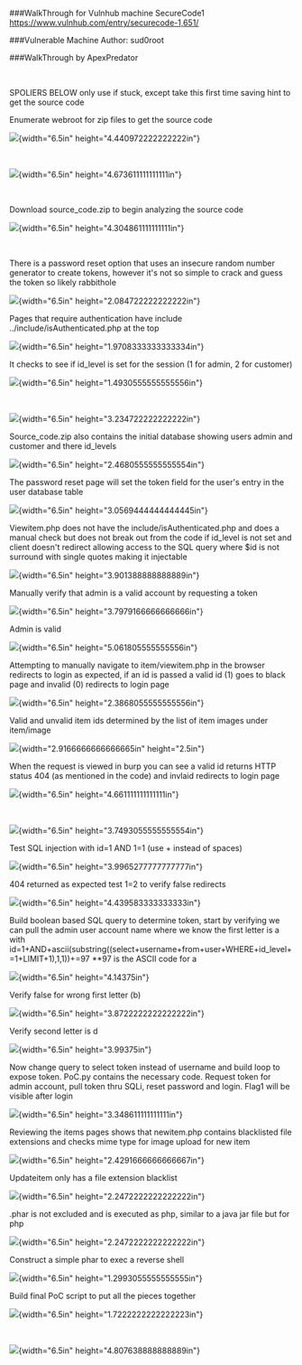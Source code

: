 ###WalkThrough for Vulnhub machine SecureCode1
<https://www.vulnhub.com/entry/securecode-1,651/>

###Vulnerable Machine Author: sud0root

###WalkThrough by ApexPredator

 

SPOLIERS BELOW only use if stuck, except take this first time saving
hint to get the source code

Enumerate webroot for zip files to get the source code

![](ScreenShots/image1.png){width="6.5in" height="4.440972222222222in"}

 

![](ScreenShots/image2.png){width="6.5in" height="4.673611111111111in"}

 

Download source_code.zip to begin analyzing the source code

![](ScreenShots/image3.png){width="6.5in" height="4.304861111111111in"}

 

There is a password reset option that uses an insecure random number
generator to create tokens, however it\'s not so simple to crack and
guess the token so likely rabbithole

![](ScreenShots/image4.png){width="6.5in" height="2.084722222222222in"}

Pages that require authentication have include
../include/isAuthenticated.php at the top

![](ScreenShots/image5.png){width="6.5in" height="1.9708333333333334in"}

It checks to see if id_level is set for the session (1 for admin, 2 for
customer)

![](ScreenShots/image6.png){width="6.5in" height="1.4930555555555556in"}

 

![](ScreenShots/image7.png){width="6.5in" height="3.234722222222222in"}

Source_code.zip also contains the initial database showing users admin
and customer and there id_levels

![](ScreenShots/image8.png){width="6.5in" height="2.4680555555555554in"}

The password reset page will set the token field for the user\'s entry
in the user database table

![](ScreenShots/image9.png){width="6.5in" height="3.0569444444444445in"}

Viewitem.php does not have the include/isAuthenticated.php and does a
manual check but does not break out from the code if id_level is not set
and client doesn\'t redirect allowing access to the SQL query where \$id
is not surround with single quotes making it injectable

![](ScreenShots/image10.png){width="6.5in" height="3.901388888888889in"}

Manually verify that admin is a valid account by requesting a token

![](ScreenShots/image11.png){width="6.5in" height="3.7979166666666666in"}

Admin is valid

![](ScreenShots/image12.png){width="6.5in" height="5.061805555555556in"}

Attempting to manually navigate to item/viewitem.php in the browser
redirects to login as expected, if an id is passed a valid id (1) goes
to black page and invalid (0) redirects to login page

![](ScreenShots/image13.png){width="6.5in" height="2.3868055555555556in"}

Valid and unvalid item ids determined by the list of item images under
item/image

![](ScreenShots/image14.png){width="2.9166666666666665in" height="2.5in"}

When the request is viewed in burp you can see a valid id returns HTTP
status 404 (as mentioned in the code) and invlaid redirects to login
page

![](ScreenShots/image15.png){width="6.5in" height="4.661111111111111in"}

 

![](ScreenShots/image16.png){width="6.5in" height="3.7493055555555554in"}

Test SQL injection with id=1 AND 1=1 (use + instead of spaces)

![](ScreenShots/image17.png){width="6.5in" height="3.9965277777777777in"}

404 returned as expected test 1=2 to verify false redirects

![](ScreenShots/image18.png){width="6.5in" height="4.439583333333333in"}

Build boolean based SQL query to determine token, start by verifying we
can pull the admin user account name where we know the first letter is a
with
id=1+AND+ascii(substring((select+username+from+user+WHERE+id_level+=1+LIMIT+1),1,1))+=97
\*\*97 is the ASCII code for a

![](ScreenShots/image19.png){width="6.5in" height="4.14375in"}

Verify false for wrong first letter (b)

![](ScreenShots/image20.png){width="6.5in" height="3.8722222222222222in"}

Verify second letter is d

![](ScreenShots/image21.png){width="6.5in" height="3.99375in"}

Now change query to select token instead of username and build loop to
expose token. PoC.py contains the necessary code. Request token for
admin account, pull token thru SQLi, reset password and login. Flag1
will be visible after login

![](ScreenShots/image22.png){width="6.5in" height="3.348611111111111in"}

Reviewing the items pages shows that newitem.php contains blacklisted
file extensions and checks mime type for image upload for new item

![](ScreenShots/image23.png){width="6.5in" height="2.4291666666666667in"}

Updateitem only has a file extension blacklist

![](ScreenShots/image24.png){width="6.5in" height="2.2472222222222222in"}

.phar is not excluded and is executed as php, similar to a java jar file
but for php

![](ScreenShots/image24.png){width="6.5in" height="2.2472222222222222in"}

Construct a simple phar to exec a reverse shell

![](ScreenShots/image25.png){width="6.5in" height="1.2993055555555555in"}

Build final PoC script to put all the pieces together

![](ScreenShots/image26.png){width="6.5in" height="1.7222222222222223in"}

 

![](ScreenShots/image27.png){width="6.5in" height="4.807638888888889in"}

 

